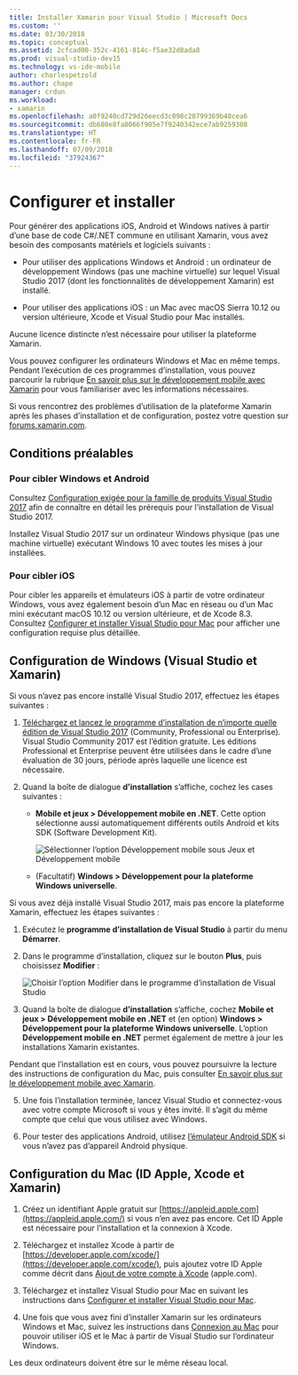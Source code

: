 ```yaml
---
title: Installer Xamarin pour Visual Studio | Microsoft Docs
ms.custom: ''
ms.date: 03/30/2018
ms.topic: conceptual
ms.assetid: 2cfcad00-352c-4161-814c-f5ae32d8ada8
ms.prod: visual-studio-dev15
ms.technology: vs-ide-mobile
author: charlespetzold
ms.author: chape
manager: crdun
ms.workload:
- xamarin
ms.openlocfilehash: a0f9240cd729d26eecd3c098c28799369b48cea6
ms.sourcegitcommit: db680e8fa8066f905e7f9240342ece7ab9259308
ms.translationtype: HT
ms.contentlocale: fr-FR
ms.lasthandoff: 07/09/2018
ms.locfileid: "37924367"
---
```

# <a name="setup-and-install"></a>Configurer et installer

Pour générer des applications iOS, Android et Windows natives à partir d’une base de code C#/.NET commune en utilisant Xamarin, vous avez besoin des composants matériels et logiciels suivants :

-   Pour utiliser des applications Windows et Android : un ordinateur de développement Windows (pas une machine virtuelle) sur lequel Visual Studio 2017 (dont les fonctionnalités de développement Xamarin) est installé.

-   Pour utiliser des applications iOS : un Mac avec macOS Sierra 10.12 ou version ultérieure, Xcode et Visual Studio pour Mac installés.

Aucune licence distincte n’est nécessaire pour utiliser la plateforme Xamarin.

Vous pouvez configurer les ordinateurs Windows et Mac en même temps. Pendant l’exécution de ces programmes d’installation, vous pouvez parcourir la rubrique [En savoir plus sur le développement mobile avec Xamarin](../cross-platform/learn-about-mobile-development-with-xamarin.md) pour vous familiariser avec les informations nécessaires.

Si vous rencontrez des problèmes d’utilisation de la plateforme Xamarin après les phases d’installation et de configuration, postez votre question sur [forums.xamarin.com](http://forums.xamarin.com/).

<a name="prereq" />

## <a name="pre-requisites"></a>Conditions préalables

###  <a name="for-targeting-windows-and-android"></a>Pour cibler Windows et Android

Consultez [Configuration exigée pour la famille de produits Visual Studio 2017](/visualstudio/productinfo/vs2017-system-requirements-vs) afin de connaître en détail les prérequis pour l’installation de Visual Studio 2017.

Installez Visual Studio 2017 sur un ordinateur Windows physique (pas une machine virtuelle) exécutant Windows 10 avec toutes les mises à jour installées.

### <a name="for-targeting-ios"></a>Pour cibler iOS

Pour cibler les appareils et émulateurs iOS à partir de votre ordinateur Windows, vous avez également besoin d’un Mac en réseau ou d’un Mac mini exécutant macOS 10.12 ou version ultérieure, et de Xcode 8.3. Consultez [Configurer et installer Visual Studio pour Mac](/visualstudio/mac/installation) pour afficher une configuration requise plus détaillée.

<a name="windows" />

##  <a name="windows-setup-visual-studio-and-xamarin"></a>Configuration de Windows (Visual Studio et Xamarin)

Si vous n’avez pas encore installé Visual Studio 2017, effectuez les étapes suivantes :

1.  [Téléchargez et lancez le programme d’installation de n’importe quelle édition de Visual Studio 2017](https://visualstudio.microsoft.com/downloads/?utm_medium=microsoft&utm_source=docs.microsoft.com&utm_campaign=button+cta&utm_content=download+vs2017) (Community, Professional ou Enterprise). Visual Studio Community 2017 est l’édition gratuite. Les éditions Professional et Enterprise peuvent être utilisées dans le cadre d’une évaluation de 30 jours, période après laquelle une licence est nécessaire.

2.  Quand la boîte de dialogue **d’installation** s’affiche, cochez les cases suivantes :

    - **Mobile et jeux > Développement mobile en .NET**. Cette option sélectionne aussi automatiquement différents outils Android et kits SDK (Software Development Kit).

        ![Sélectionner l’option Développement mobile sous Jeux et Développement mobile](../cross-platform/media/cross-plat-xamarin-setup-2a.png "Configuration multiplateforme de Xamarin 2")

    - (Facultatif) **Windows > Développement pour la plateforme Windows universelle**.

Si vous avez déjà installé Visual Studio 2017, mais pas encore la plateforme Xamarin, effectuez les étapes suivantes :

1. Exécutez le **programme d’installation de Visual Studio** à partir du menu **Démarrer**.

2.  Dans le programme d’installation, cliquez sur le bouton **Plus**, puis choisissez **Modifier** :

    ![Choisir l’option Modifier dans le programme d’installation de Visual Studio](../cross-platform/media/cross-plat-xamarin-setup-1a.png "Configuration multiplateforme de Xamarin 1")

3.  Quand la boîte de dialogue **d’installation** s’affiche, cochez **Mobile et jeux > Développement mobile en .NET** et (en option) **Windows > Développement pour la plateforme Windows universelle**. L’option **Développement mobile en .NET** permet également de mettre à jour les installations Xamarin existantes.

Pendant que l’installation est en cours, vous pouvez poursuivre la lecture des instructions de configuration du Mac, puis consulter [En savoir plus sur le développement mobile avec Xamarin](../cross-platform/learn-about-mobile-development-with-xamarin.md).

5.  Une fois l’installation terminée, lancez Visual Studio et connectez-vous avec votre compte Microsoft si vous y êtes invité. Il s’agit du même compte que celui que vous utilisez avec Windows.

6.  Pour tester des applications Android, utilisez [l’émulateur Android SDK](/xamarin/android/get-started/installation/android-emulator/) si vous n’avez pas d’appareil Android physique.

<a name="mac" />

##  <a name="mac-setup-apple-id-xcode-and-xamarin"></a>Configuration du Mac (ID Apple, Xcode et Xamarin)

1.  Créez un identifiant Apple gratuit sur [https://appleid.apple.com](https://appleid.apple.com/) si vous n’en avez pas encore. Cet ID Apple est nécessaire pour l’installation et la connexion à Xcode.

2.  Téléchargez et installez Xcode à partir de [https://developer.apple.com/xcode/](https://developer.apple.com/xcode/), puis ajoutez votre ID Apple comme décrit dans [Ajout de votre compte à Xcode](https://developer.apple.com/library/content/documentation/IDEs/Conceptual/AppStoreDistributionTutorial/AddingYourAccounttoXcode/AddingYourAccounttoXcode.html#//apple_ref/doc/uid/TP40013839-CH40-SW1) (apple.com).

3.  Téléchargez et installez Visual Studio pour Mac en suivant les instructions dans [Configurer et installer Visual Studio pour Mac](/visualstudio/mac/installation).

4.  Une fois que vous avez fini d’installer Xamarin sur les ordinateurs Windows et Mac, suivez les instructions dans [Connexion au Mac](/xamarin/ios/get-started/installation/windows/connecting-to-mac/) pour pouvoir utiliser iOS et le Mac à partir de Visual Studio sur l’ordinateur Windows.

Les deux ordinateurs doivent être sur le même réseau local.

